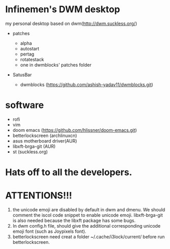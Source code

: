 # Infinemen's DWM desktop
my personal desktop based on dwm(http://dwm.suckless.org/)

  - patches
    - alpha
    - autostart
    - pertag
    - rotatestack
    - one in dwmblocks' patches folder

  - SatusBar
    - dwmblocks (https://github.com/ashish-yadav11/dwmblocks.git)

# software
  - rofi
  - vim
  - doom emacs (https://github.com/hlissner/doom-emacs.git)
  - betterlockscreen (archlinuxcn)
  - asus motherboard driver(AUR)
  - libxft-brga-git (AUR)
  - st (suckless.org)

# Hats off to all the developers. 

# ATTENTIONS!!!
1. the unicode emoji are disabled by default in dwm and dmenu. We should comment the iscol code snippet to enable unicode emoji. libxft-brga-git is also needed because the libxft package has some bugs.
2. In dwm config.h file, should give the additional corresponding unicode emoji font (such as Joypixels font).
3. betterlockscreen need creat a folder ~/.cache/i3lock/current/ before run betterlockscreen.
